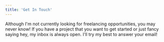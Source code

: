 ```yaml
---
title: 'Get In Touch'
---
```


Although I'm not currently looking for freelancing opportunities, you may never know!
If you have a project that you want to get started or just fancy saying hey, my inbox is always open.
I'll try my best to answer your email!

